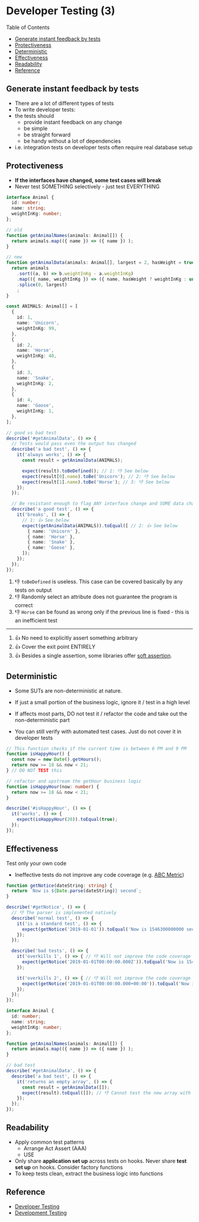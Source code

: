 # Developer Testing (3) <!-- omit in toc -->

Table of Contents

- [Generate instant feedback by tests](#generate-instant-feedback-by-tests)
- [Protectiveness](#protectiveness)
- [Deterministic](#deterministic)
- [Effectiveness](#effectiveness)
- [Readability](#readability)
- [Reference](#reference)

## Generate instant feedback by tests

- There are a lot of different types of tests
- To write developer tests:
- the tests should
  - provide instant feedback on any change
  - be simple
  - be straight forward
  - be handy without a lot of dependencies
- i.e. integration tests on developer tests often require real database setup

## Protectiveness

- **If the interfaces have changed, some test cases will break**
- Never test SOMETHING selectively - just test EVERYTHING

```typescript
interface Animal {
  id: number;
  name: string;
  weightInKg: number;
};

// old
function getAnimalNames(animals: Animal[]) {
  return animals.map(({ name }) => ({ name }) );
}

// new
function getAnimalData(animals: Animal[], largest = 2, hasWeight = true) {
  return animals
    .sort((a, b) => b.weightInKg - a.weightInKg)
    .map(({ name, weightInKg }) => ({ name, hasWeight ? weightInKg : undefined }))
    .splice(0, largest)
    ;
}

const ANIMALS: Animal[] = [
  {
    id: 1,
    name: 'Unicorn',
    weightInKg: 99,
  },
  {
    id: 2,
    name: 'Horse',
    weightInKg: 40,
  },
  {
    id: 3,
    name: 'Snake',
    weightInKg: 2,
  },
  {
    id: 4,
    name: 'Goose',
    weightInKg: 1,
  },
];

// good vs bad test
describe('#getAnimalData', () => {
  // Tests would pass even the output has changed
  describe('a bad test', () => {
    it('always works', () => {
      const result = getAnimalData(ANIMALS);

      expect(result).toBeDefined(); // 1: 👎 See below
      expect(result[0].name).toBe('Unicorn'); // 2: 👎 See below
      expect(result[1].name).toBe('Horse'); // 3: 👎 See below
    });
  });

  // Be resistant enough to flag ANY interface change and SOME data change
  describe('a good test', () => {
    it('breaks', () => {
      // 1: 👍 See below
      expect(getAnimalData(ANIMALS)).toEqual([ // 2: 👍 See below
        { name: 'Unicorn' },
        { name: 'Horse' },
        { name: 'Snake' },
        { name: 'Goose' },
      ]);
    });
  });
});
```

1. 👎 `toBeDefined` is useless. This case can be covered basically by any tests on output
2. 👎 Randomly select an attribute does not guarantee the program is correct
3. 👎 `Horse` can be found as wrong only if the previous line is fixed - this is an inefficient test

---

1. 👍 No need to explicitly assert something arbitrary
2. 👍 Cover the exit point ENTIRELY
3. 👍 Besides a single assertion, some libraries offer [soft assertion](https://playwright.dev/docs/test-assertions#soft-assertions).

## Deterministic

- Some SUTs are non-deterministic at nature.
- If just a small portion of the business logic, ignore it / test in a high level
- If affects most parts, DO not test it / refactor the code and take out the non-deterministic part

- You can still verify with automated test cases. Just do not cover it in developer tests

```typescript
// This function checks if the current time is between 6 PM and 9 PM
function isHappyHour() {
  const now = new Date().getHours();
  return now >= 18 && now < 21;
} // DO NOT TEST this

// refactor and upstream the getHour business logic
function isHappyHour(now: number) {
  return now >= 18 && now < 21;
}

describe('#isHappyHour', () => {
  it('works', () => {
    expect(isHappyHour(20)).toEqual(true);
  });
});
```

## Effectiveness

Test only your own code

- Ineffective tests do not improve any code coverage (e.g. [ABC Metric](https://en.wikipedia.org/wiki/ABC_Software_Metric))

```typescript
function getNotice(dateString: string) {
  return `Now is ${Date.parse(dateString)} second`;
}

describe('#getNotice', () => {
  // 👎 The parser is implemented natively
  describe('normal test', () => {
    it('is a standard test', () => {
      expect(getNotice('2019-01-01')).toEqual('Now is 1546300800000 second');
    });
  });

  describe('bad tests', () => {
    it('overkills 1', () => { // 👎 Will not improve the code coverage
      expect(getNotice('2019-01-01T00:00:00.000Z')).toEqual('Now is 1546300800000 second');
    });

    it('overkills 2', () => { // 👎 Will not improve the code coverage
      expect(getNotice('2019-01-01T00:00:00.000+00:00')).toEqual('Now is 1546300800000 second');
    });
  });
});
```

```typescript
interface Animal {
  id: number;
  name: string;
  weightInKg: number;
};

function getAnimalNames(animals: Animal[]) {
  return animals.map(({ name }) => ({ name }) );
}

// bad test
describe('#getAnimalData', () => {
  describe('a bad test', () => {
    it('returns an empty array', () => {
      const result = getAnimalData([]);
      expect(result).toEqual([]); // 👎 Cannot test the new array with name as key
    });
  });
});
```

## Readability

- Apply common test patterns
  - Arrange Act Assert (AAA)
  - USE
- Only share **application set up** across tests on hooks. Never share **test set up** on hooks. Consider factory functions
- To keep tests clean, extract the business logic  into functions

## Reference

- [Developer Testing](https://developertesting.rocks "https://developertesting.rocks")
- [Development Testing](https://en.wikipedia.org/wiki/Development_testing "https://en.wikipedia.org/wiki/Development_testing")
